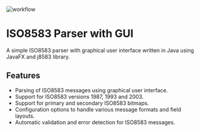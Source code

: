 ![workflow](https://github.com/huckor/iso8583parser/actions/workflows/gradle-publish.yml/badge.svg)
# ISO8583 Parser with GUI

A simple ISO8583 parser with graphical user interface written in Java using JavaFX and j8583 library.

## Features

- Parsing of ISO8583 messages using graphical user interface.
- Support for ISO8583 versions 1987, 1993 and 2003.
- Support for primary and secondary ISO8583 bitmaps.
- Configuration options to handle various message formats and field layouts.
- Automatic validation and error detection for ISO8583 messages.